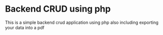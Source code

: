 # Backend CRUD using php
This is a simple backend crud application using php also including exporting your data into a pdf